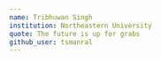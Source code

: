 ```yaml
---
name: Tribhuwan Singh
institution: Northeastern University 
quote: The future is up for grabs
github_user: tsmanral
---
```

